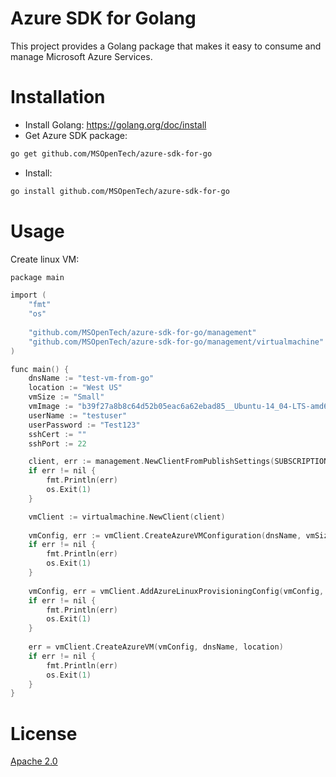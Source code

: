 # Azure SDK for Golang
This project provides a Golang package that makes it easy to consume and manage Microsoft Azure Services.

# Installation
- Install Golang: https://golang.org/doc/install
- Get Azure SDK package: 

```sh
go get github.com/MSOpenTech/azure-sdk-for-go
```
- Install: 

```sh
go install github.com/MSOpenTech/azure-sdk-for-go
```

# Usage

Create linux VM:

```C
package main

import (
    "fmt"
    "os"
    
    "github.com/MSOpenTech/azure-sdk-for-go/management"
    "github.com/MSOpenTech/azure-sdk-for-go/management/virtualmachine"
)

func main() {
    dnsName := "test-vm-from-go"
    location := "West US"
    vmSize := "Small"
    vmImage := "b39f27a8b8c64d52b05eac6a62ebad85__Ubuntu-14_04-LTS-amd64-server-20140724-en-us-30GB"
    userName := "testuser"
    userPassword := "Test123"
    sshCert := ""
    sshPort := 22

    client, err := management.NewClientFromPublishSettings(SUBSCRIPTION_ID, SUBSCRIPTION_CERTIFICATE)
    if err != nil {
    	fmt.Println(err)
    	os.Exit(1)
    }

    vmClient := virtualmachine.NewClient(client)
    
    vmConfig, err := vmClient.CreateAzureVMConfiguration(dnsName, vmSize, vmImage, location)
    if err != nil {
    	fmt.Println(err)
    	os.Exit(1)
    }
    
    vmConfig, err = vmClient.AddAzureLinuxProvisioningConfig(vmConfig, userName, userPassword, sshCert, sshPort)
    if err != nil {
    	fmt.Println(err)
    	os.Exit(1)
    }
    
    err = vmClient.CreateAzureVM(vmConfig, dnsName, location)
    if err != nil {
    	fmt.Println(err)
    	os.Exit(1)
    }
}
```

# License
[Apache 2.0](LICENSE-2.0.txt)
